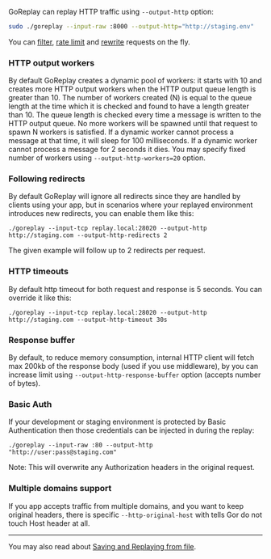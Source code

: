 GoReplay can replay HTTP traffic using `--output-http` option:

```bash
sudo ./goreplay --input-raw :8000 --output-http="http://staging.env"
```

You can [filter](Request-filtering.md), [rate limit](Rate-limiting.md) and [rewrite](Request-rewriting.md) requests on the fly.

### HTTP output workers
By default GoReplay creates a dynamic pool of workers: it starts with 10 and creates more HTTP output workers when the HTTP output queue length is greater than 10. The number of workers created (N) is equal to the queue length at the time which it is checked and found to have a length greater than 10. The queue length is checked every time a message is written to the HTTP output queue. No more workers will be spawned until that request to spawn N workers is satisfied. If a dynamic worker cannot process a message at that time, it will sleep for 100 milliseconds. If a dynamic worker cannot process a message for 2 seconds it dies.
You may specify fixed number of workers using  `--output-http-workers=20` option.

### Following redirects
By default GoReplay will ignore all redirects since they are handled by clients using your app, but in scenarios where your replayed environment introduces new redirects, you can enable them like this:
```
./goreplay --input-tcp replay.local:28020 --output-http http://staging.com --output-http-redirects 2
```
The given example will follow up to 2 redirects per request.

### HTTP timeouts
By default http timeout for both request and response is 5 seconds. You can override it like this:
```
./goreplay --input-tcp replay.local:28020 --output-http http://staging.com --output-http-timeout 30s
```

### Response buffer
By default, to reduce memory consumption, internal HTTP client will fetch max 200kb of the response body (used if you use middleware), by you can increase limit using `--output-http-response-buffer` option (accepts number of bytes).

### Basic Auth

If your development or staging environment is protected by Basic Authentication then those credentials can be injected in during the replay:

```
./goreplay --input-raw :80 --output-http "http://user:pass@staging.com"
```

Note: This will overwrite any Authorization headers in the original request.


### Multiple domains support

If you app accepts traffic from multiple domains, and you want to keep original headers, there is specific `--http-original-host` with tells Gor do not touch Host header at all.


***
You may also read about [Saving and Replaying from file](Saving-and-Replaying-from-file.md).
